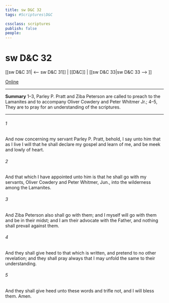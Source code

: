 ```yaml
---
title: sw D&C 32
tags: #Scriptures\D&C

cssclass: scriptures
publish: false
people:
---
```


# sw D&C 32
[[sw D&C 31| <-- sw D&C 31]] | [[D&C]] | [[sw D&C 33|sw D&C 33 --> ]]

[Online](https://churchofjesuschrist.org/study/scriptures/dc-testament/dc/32?lang=eng)

---
__Summary__
1–3, Parley P. Pratt and Ziba Peterson are called to preach to the Lamanites and to accompany Oliver Cowdery and Peter Whitmer Jr.; 4–5, They are to pray for an understanding of the scriptures.

---
###### 1 
And now concerning my servant Parley P. Pratt, behold, I say unto him that as I live I will that he shall declare my gospel and learn of me, and be meek and lowly of heart.

###### 2 
And that which I have appointed unto him is that he shall go with my servants, Oliver Cowdery and Peter Whitmer, Jun., into the wilderness among the Lamanites.

###### 3 
And Ziba Peterson also shall go with them; and I myself will go with them and be in their midst; and I am their advocate with the Father, and nothing shall prevail against them.

###### 4 
And they shall give heed to that which is written, and pretend to no other revelation; and they shall pray always that I may unfold the same to their understanding.

###### 5 
And they shall give heed unto these words and trifle not, and I will bless them. Amen.

